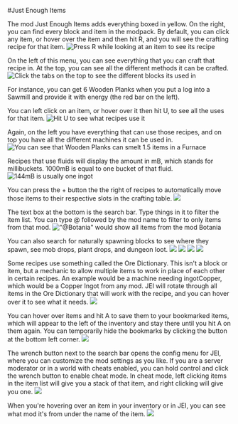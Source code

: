 #Just Enough Items

The mod Just Enough Items adds everything boxed in yellow. On the right, you can find every block and item in the modpack. By default, you can click any item, or hover over the item and then hit R, and you will see the crafting recipe for that item.
![Press R while looking at an item to see its recipe](JEI_recipes.png)

On the left of this menu, you can see everything that you can craft that recipe in. At the top, you can see all the different methods it can be crafted.
![Click the tabs on the top to see the different blocks its used in](JEI_tabs.png)

For instance, you can get 6 Wooden Planks when you put a log into a Sawmill and provide it with energy (the red bar on the left).

You can left click on an item, or hover over it then hit U, to see all the uses for that item.
![Hit U to see what recipes use it](JEI_uses.png)

Again, on the left you have everything that can use those recipes, and on top you have all the different machines it can be used in.
![You can see that Wooden Planks can smelt 1.5 items in a Furnace](JEI_fuel.png)


Recipes that use fluids will display the amount in mB, which stands for millibuckets. 1000mB is equal to one bucket of that fluid.
![144mB is usually one ingot](JEI_fluids.png)

You can press the + button the the right of recipes to automatically move those items to their respective slots in the crafting table.
![](JEI_plus.png)

The text box at the bottom is the search bar. Type things in it to filter the item list. You can type @ followed by the mod name to filter to only items from that mod.
!["@Botania" would show all items from the mod Botania](JEI_search.png)

You can also search for naturally spawning blocks to see where they spawn, see mob drops, plant drops, and dungeon loot.
![](JER_ores.png)
![](JER_mobs.png)
![](JER_crop.png)
![](JER_dungeon.png)

Some recipes use something called the Ore Dictionary. This isn't a block or item, but a mechanic to allow multiple items to work in place of each other in certain recipes. An example would be a machine needing ingotCopper, which would be a Copper Ingot from any mod. JEI will rotate through all items in the Ore Dictionary that will work with the recipe, and you can hover over it to see what it needs.
![](JEI_oredic.png)

You can hover over items and hit A to save them to your bookmarked items, which will appear to the left of the inventory and stay there until you hit A on them again. You can temporarily hide the bookmarks by clicking the button at the bottom left corner.
![](JEI_bookmark.png)

The wrench button next to the search bar opens the config menu for JEI, where you can customize the mod settings as you like. If you are a server moderator or in a world with cheats enabled, you can hold control and click the wrench button to enable cheat mode.
In cheat mode, left clicking items in the item list will give you a stack of that item, and right clicking will give you one.
![](JEI_config.png)

When you're hovering over an item in your inventory or in JEI, you can see what mod it's from under the name of the item.
![](JEI_itemname.png)
